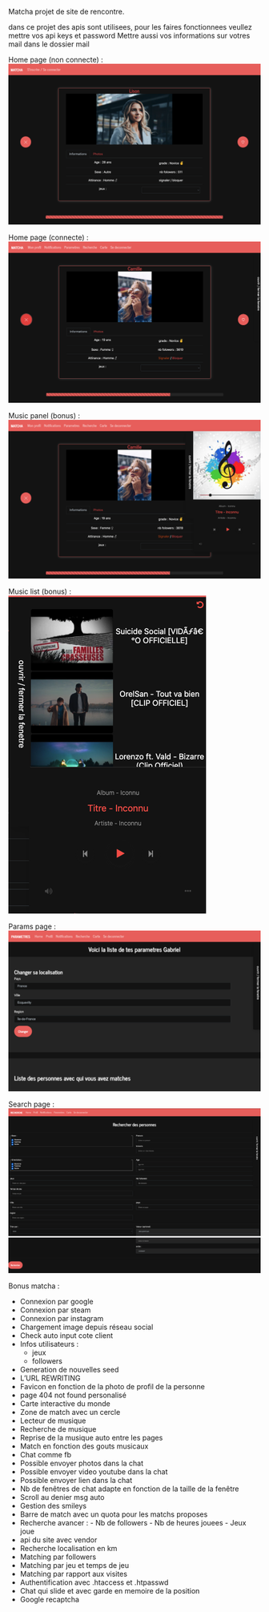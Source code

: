 Matcha projet de site de rencontre.

dans ce projet des apis sont utilisees, pour les faires fonctionnees veullez mettre vos api keys et password
Mettre aussi vos informations sur votres mail dans le dossier mail

Home page (non connecte) :
![Alt text](photo_g/home_1.png?raw=true)

Home page (connecte) :
![Alt text](photo_g/home_2.png?raw=true)

Music panel (bonus) :
![Alt text](photo_g/music_1.png?raw=true)

Music list (bonus) :
![Alt text](photo_g/music_2.png?raw=true)

Params page :
![Alt text](photo_g/params.png?raw=true)

Search page :
![Alt text](photo_g/recherche_1.png?raw=true)
![Alt text](photo_g/recherche2.png?raw=true)


Bonus matcha : 

- Connexion par google
- Connexion par steam
- Connexion par instagram
- Chargement image depuis réseau social
- Check auto input cote client
- Infos utilisateurs : 
	- jeux
	- followers
- Generation de nouvelles seed
- L’URL REWRITING
- Favicon en fonction de la photo de profil de la personne
- page 404 not found personalisé
- Carte interactive du monde
- Zone de match avec un cercle
- Lecteur de musique
- Recherche de musique
- Reprise de la musique auto entre les pages
- Match en fonction des gouts musicaux
- Chat comme fb
- Possible envoyer photos dans la chat
- Possible envoyer video youtube dans la chat
- Possible envoyer lien dans la chat
- Nb de fenêtres de chat adapte en fonction de la taille de la fenêtre
- Scroll au denier msg auto
- Gestion des smileys
- Barre de match avec un quota pour les matchs proposes
- Recherche avancer :
        - Nb de followers
        - Nb de heures jouees
        - Jeux joue
- api du site avec vendor
- Recherche localisation en km
- Matching par followers
- Matching par jeu et temps de jeu
- Matching par rapport aux visites
- Authentification avec .htaccess et .htpasswd
- Chat qui slide et avec garde en memoire de la position
- Google recaptcha

